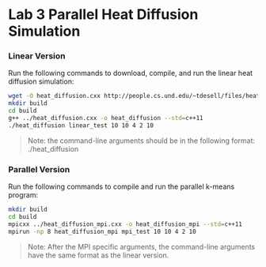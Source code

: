 # Lab 3 Parallel Heat Diffusion Simulation

### Linear Version

Run the following commands to download, compile, and run the linear heat diffusion simulation:

```bash
wget -O heat_diffusion.cxx http://people.cs.und.edu/~tdesell/files/heat_diffusion_mpi/heat_diffusion.cxx
mkdir build
cd build
g++ ../heat_diffusion.cxx -o heat_diffusion --std=c++11
./heat_diffusion linear_test 10 10 4 2 10
```

> Note: the command-line arguments should be in the following format:
> ./heat_diffusion <simulation name : string> <height : int> <width : int> <vertical slices : int> <horizontal slices : int> <time steps : int>

### Parallel Version

Run the following commands to compile and run the parallel k-means program:

```bash
mkdir build
cd build
mpicxx ../heat_diffusion_mpi.cxx -o heat_diffusion_mpi --std=c++11
mpirun -np 8 heat_diffusion_mpi mpi_test 10 10 4 2 10
```

> Note: After the MPI specific arguments, the command-line arguments have the same format as the linear version.
